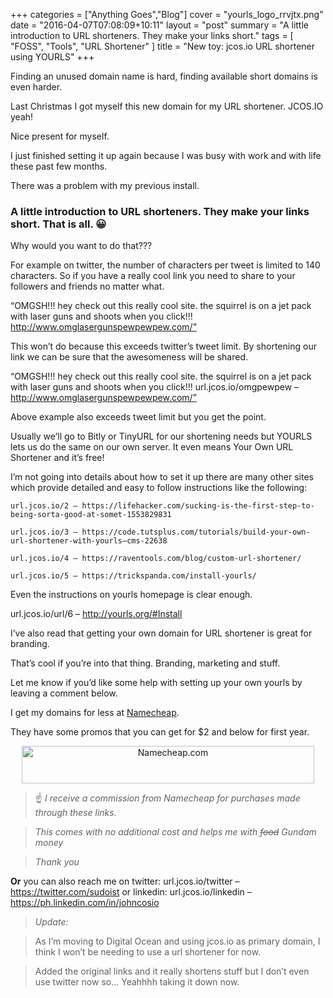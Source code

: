 +++
categories = ["Anything Goes","Blog"]
cover = "yourls_logo_rrvjtx.png"
date = "2016-04-07T07:08:09+10:11"
layout = "post"
summary = "A little introduction to URL shorteners. They make your links short."
tags = [
  "FOSS",
  "Tools",
  "URL Shortener"
]
title = "New toy: jcos.io URL shortener using YOURLS"
+++

Finding an unused domain name is hard, finding available short domains is even harder.

Last Christmas I got myself this new domain for my URL shortener. JCOS.IO yeah!

Nice present for myself.

I just finished setting it up again because I was busy with work and with life these past few months.

There was a problem with my previous install.

### A little introduction to URL shorteners. They make your links short. That is all. 😀
Why would you want to do that???

For example on twitter, the number of characters per tweet is limited to 140 characters. So if you have a really cool link you need to share to your followers and friends no matter what.

“OMGSH!!! hey check out this really cool site. the squirrel is on a jet pack with laser guns and shoots when you click!!! http://www.omglasergunspewpewpew.com/”

This won’t do because this exceeds twitter’s tweet limit. By shortening our link we can be sure that the awesomeness will be shared.

“OMGSH!!! hey check out this really cool site. the squirrel is on a jet pack with laser guns and shoots when you click!!! url.jcos.io/omgpewpew – http://www.omglasergunspewpewpew.com/”

Above example also exceeds tweet limit but you get the point.

Usually we’ll go to Bitly or TinyURL for our shortening needs but YOURLS lets us do the same on our own server. It even means Your Own URL Shortener and it’s free!

I’m not going into details about how to set it up there are many other sites which provide detailed and easy to follow instructions like the following:

```
url.jcos.io/2 – https://lifehacker.com/sucking-is-the-first-step-to-being-sorta-good-at-somet-1553829831

url.jcos.io/3 – https://code.tutsplus.com/tutorials/build-your-own-url-shortener-with-yourls–cms-22638

url.jcos.io/4 – https://raventools.com/blog/custom-url-shortener/

url.jcos.io/5 – https://trickspanda.com/install-yourls/
```

Even the instructions on yourls homepage is clear enough.

url.jcos.io/url/6 – http://yourls.org/#Install

I’ve also read that getting your own domain for URL shortener is great for branding.

That’s cool if you’re into that thing. Branding, marketing and stuff.

Let me know if you’d like some help with setting up your own yourls by leaving a comment below.

I get my domains for less at [Namecheap](https://affiliate.namecheap.com/?affId=98310).

They have some promos that you can get for $2 and below for first year.

<div class="ads-container" style="text-align: center;">
  <!-- BEGIN LINK --><a class="post-image" rel="nofollow" href="https://affiliate.namecheap.com/?affId=98310"><img src="http://files.namecheap.com/graphics/linkus/468x60-1.gif" width="468" height="60" border="0" alt="Namecheap.com"></a><!-- END LINK -->
</div>

>:point_up: *I receive a commission from Namecheap for purchases made through these links.*

>*This comes with no additional cost and helps me with ~~food~~ Gundam money*

>*Thank you*

**Or** you can also reach me on twitter: url.jcos.io/twitter – https://twitter.com/sudoist or linkedin: url.jcos.io/linkedin – https://ph.linkedin.com/in/johncosio


>*Update:*

>As I’m moving to Digital Ocean and using jcos.io as primary domain, I think I won’t be needing to use a url shortener for now.

>Added the original links and it really shortens stuff but I don’t even use twitter now so… Yeahhhh taking it down now.
